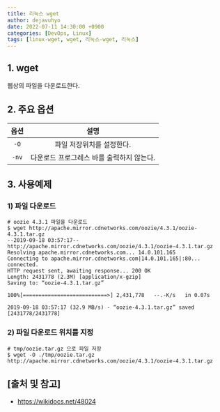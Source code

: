 ```yaml
---
title: 리눅스 wget
author: dejavuhyo
date: 2022-07-11 14:30:00 +0900
categories: [DevOps, Linux]
tags: [linux-wget, wget, 리눅스-wget, 리눅스]
---
```


## 1. wget
웹상의 파일을 다운로드한다.

## 2. 주요 옵션

| 옵션 | 설명 |
|:-----:|:-----:|
| `-O` | 파일 저장위치를 설정한다. |
| `-nv` | 다운로드 프로그레스 바를 출력하지 않는다. |

## 3. 사용예제

### 1) 파일 다운로드

```shell
# oozie 4.3.1 파일을 다운로드
$ wget http://apache.mirror.cdnetworks.com/oozie/4.3.1/oozie-4.3.1.tar.gz
--2019-09-18 03:57:17--  http://apache.mirror.cdnetworks.com/oozie/4.3.1/oozie-4.3.1.tar.gz
Resolving apache.mirror.cdnetworks.com... 14.0.101.165
Connecting to apache.mirror.cdnetworks.com|14.0.101.165|:80... connected.
HTTP request sent, awaiting response... 200 OK
Length: 2431778 (2.3M) [application/x-gzip]
Saving to: “oozie-4.3.1.tar.gz”

100%[===========================>] 2,431,778   --.-K/s   in 0.07s

2019-09-18 03:57:17 (32.9 MB/s) - “oozie-4.3.1.tar.gz” saved [2431778/2431778]
```

### 2) 파일 다운로드 위치를 지정

```shell
# tmp/oozie.tar.gz 으로 파일 저장
$ wget -O ./tmp/oozie.tar.gz http://apache.mirror.cdnetworks.com/oozie/4.3.1/oozie-4.3.1.tar.gz
```

## [출처 및 참고]
* <https://wikidocs.net/48024>
